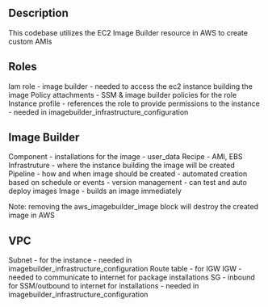 ## Description
This codebase utilizes the EC2 Image Builder resource in AWS to create custom AMIs

## Roles
Iam role - image builder  - needed to access the ec2 instance building the image
Policy attachments - SSM & image builder policies for the role
Instance profile - references the role to provide permissions to the instance - needed in imagebuilder_infrastructure_configuration

## Image Builder
Component - installations for the image - user_data
Recipe - AMI, EBS
Infrastruture - where the instance building the image will be created
Pipeline - how and when image should be created - automated creation based on schedule or events - version management - can test and auto deploy images
Image - builds an image immediately

Note: removing the aws_imagebuilder_image block will destroy the created image in AWS

## VPC
Subnet - for the instance - needed in imagebuilder_infrastructure_configuration
Route table - for IGW
IGW - needed to communicate to internet for package installations
SG - inbound for SSM/outbound to internet for installations - needed in imagebuilder_infrastructure_configuration